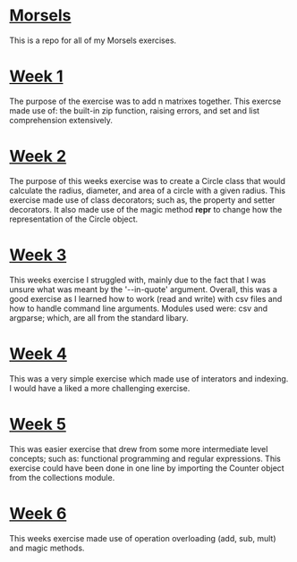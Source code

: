 # [Morsels](https://www.pythonmorsels.com/)
This is a repo for all of my Morsels exercises.
# [Week 1](https://github.com/grantwforsythe/Morsels/blob/master/add/add.py)
The purpose of the exercise was to add n matrixes together. This exercse made use of: the built-in zip function, raising errors, and set and list comprehension extensively.
# [Week 2](https://github.com/grantwforsythe/Morsels/blob/master/circle/circle.py)
The purpose of this weeks exercise was to create a Circle class that would calculate the radius, diameter, and area of a circle with a given radius. This exercise made use of class decorators; such as, the property and setter decorators. It also made use of the magic method __repr__ to change how the representation of the Circle object.
# [Week 3](https://github.com/grantwforsythe/Morsels/blob/master/edit_csv/fix_csv.py)
This weeks exercise I struggled with, mainly due to the fact that I was unsure what was meant by the '--in-quote' argument. Overall, this was a good exercise as I learned how to work (read and write) with csv files and how to handle command line arguments. Modules used were: csv and argparse; which, are all from the standard libary.
# [Week 4](https://github.com/grantwforsythe/Morsels/blob/master/tail/tail.py)
This was a very simple exercise which made use of interators and indexing. I would have a liked a more challenging exercise.
# [Week 5](https://github.com/grantwforsythe/Morsels/blob/master/count_words/count.py)
This was easier exercise that drew from some more intermediate level concepts; such as: functional programming and regular expressions. This exercise could have been done in one line by importing the Counter object from the collections module.
# [Week 6](https://github.com/grantwforsythe/Morsels/blob/master/point/point.py)
This weeks exercise made use of operation overloading (add, sub, mult) and magic methods.
